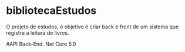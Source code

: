 # bibliotecaEstudos
O projeto de estudos, o objetivo é criar back e front de um sistema que registra a leitura de livros.

#API Back-End .Net Core 5.0

